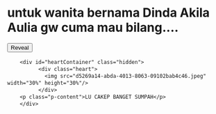 <!DOCTYPE html>
<html lang="en">
<head>
    <meta charset="UTF-8">
    <meta name="viewport" content="width=device-width, initial-scale=1.0">
    <title>FROM B</title>
    <link rel="stylesheet" href="style.css">
</head>
<body>
    <div class="container">
        <h1 class="h1-navbar">untuk wanita bernama Dinda Akila Aulia gw cuma mau bilang....</h1>
        <button id="revealButton">Reveal</button>

        
        <div id="heartContainer" class="hidden">
              <div class="heart">
                <img src="d5269a14-abda-4013-8063-09102bab4c46.jpeg" width="30%" height="30%"/>
              </div>
        <p class="p-content">LU CAKEP BANGET SUMPAH</p>
        </div>
        
    
</div>
</body>
<script>
    document.getElementById('revealButton').addEventListener('click', function() {
        document.getElementById('heartContainer').classList.remove('hidden');
    });
</script>
</html>
